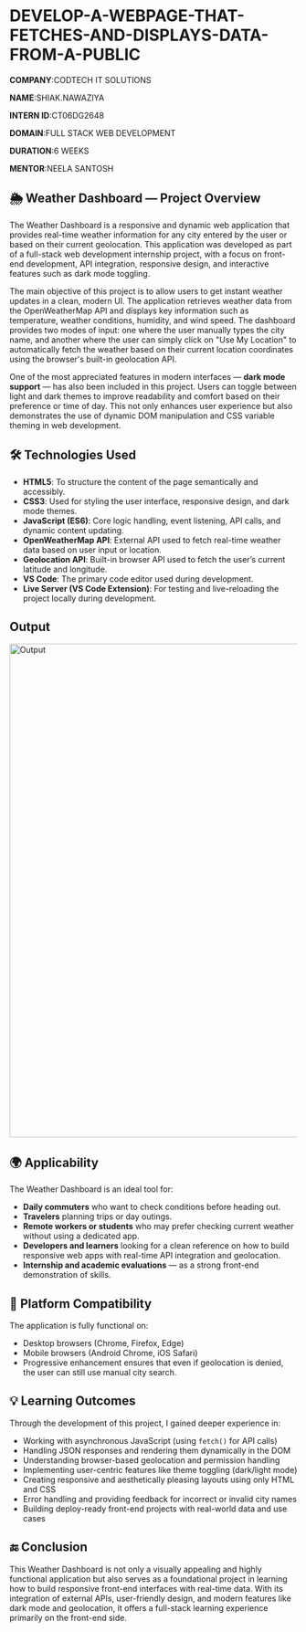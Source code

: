 # DEVELOP-A-WEBPAGE-THAT-FETCHES-AND-DISPLAYS-DATA-FROM-A-PUBLIC

**COMPANY**:CODTECH IT SOLUTIONS

**NAME**:SHIAK.NAWAZIYA

**INTERN ID**:CT06DG2648

**DOMAIN**:FULL STACK WEB DEVELOPMENT

**DURATION**:6 WEEKS

**MENTOR**:NEELA SANTOSH

## 🌦️ Weather Dashboard — Project Overview

The Weather Dashboard is a responsive and dynamic web application that provides real-time weather information for any city entered by the user or based on their current geolocation. This application was developed as part of a full-stack web development internship project, with a focus on front-end development, API integration, responsive design, and interactive features such as dark mode toggling.

The main objective of this project is to allow users to get instant weather updates in a clean, modern UI. The application retrieves weather data from the OpenWeatherMap API and displays key information such as temperature, weather conditions, humidity, and wind speed. The dashboard provides two modes of input: one where the user manually types the city name, and another where the user can simply click on "Use My Location" to automatically fetch the weather based on their current location coordinates using the browser's built-in geolocation API.

One of the most appreciated features in modern interfaces — **dark mode support** — has also been included in this project. Users can toggle between light and dark themes to improve readability and comfort based on their preference or time of day. This not only enhances user experience but also demonstrates the use of dynamic DOM manipulation and CSS variable theming in web development.



## 🛠 Technologies Used

- **HTML5**: To structure the content of the page semantically and accessibly.
- **CSS3**: Used for styling the user interface, responsive design, and dark mode themes.
- **JavaScript (ES6)**: Core logic handling, event listening, API calls, and dynamic content updating.
- **OpenWeatherMap API**: External API used to fetch real-time weather data based on user input or location.
- **Geolocation API**: Built-in browser API used to fetch the user’s current latitude and longitude.
- **VS Code**: The primary code editor used during development.
- **Live Server (VS Code Extension)**: For testing and live-reloading the project locally during development.


## Output
<img width="1895" height="865" alt="Output" src="https://github.com/user-attachments/assets/c8237507-3e41-40fc-b45c-d1278569be31" />


## 🌍 Applicability

The Weather Dashboard is an ideal tool for:
- **Daily commuters** who want to check conditions before heading out.
- **Travelers** planning trips or day outings.
- **Remote workers or students** who may prefer checking current weather without using a dedicated app.
- **Developers and learners** looking for a clean reference on how to build responsive web apps with real-time API integration and geolocation.
- **Internship and academic evaluations** — as a strong front-end demonstration of skills.


## 📱 Platform Compatibility

The application is fully functional on:
- Desktop browsers (Chrome, Firefox, Edge)
- Mobile browsers (Android Chrome, iOS Safari)
- Progressive enhancement ensures that even if geolocation is denied, the user can still use manual city search.



## 💡 Learning Outcomes

Through the development of this project, I gained deeper experience in:
- Working with asynchronous JavaScript (using `fetch()` for API calls)
- Handling JSON responses and rendering them dynamically in the DOM
- Understanding browser-based geolocation and permission handling
- Implementing user-centric features like theme toggling (dark/light mode)
- Creating responsive and aesthetically pleasing layouts using only HTML and CSS
- Error handling and providing feedback for incorrect or invalid city names
- Building deploy-ready front-end projects with real-world data and use cases


## 🔚 Conclusion

This Weather Dashboard is not only a visually appealing and highly functional application but also serves as a foundational project in learning how to build responsive front-end interfaces with real-time data. With its integration of external APIs, user-friendly design, and modern features like dark mode and geolocation, it offers a full-stack learning experience primarily on the front-end side. 
